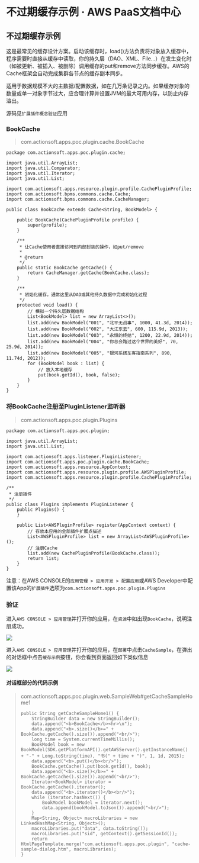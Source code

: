 # 不过期缓存示例 · AWS PaaS文档中心

## 不过期缓存示例

这是最常见的缓存设计方案。启动该缓存时，load()方法负责将对象放入缓存中，程序需要时直接从缓存中读取，你的持久层（DAO、XML、File...）在发生变化时（如被更新、被插入、被删除）调用缓存的put和remove方法同步缓存。AWS的Cache框架会自动完成集群各节点的缓存副本同步。

适用于数据规模不大的主数据/配置数据，如在几万条记录之内。如果缓存对象的数量或单一对象字节过大，应合理计算并设置JVM的最大可用内存，以防止内存溢出。

源码见`扩展插件概念验证`应用

### BookCache

> com.actionsoft.apps.poc.plugin.cache.BookCache
    
    
    package com.actionsoft.apps.poc.plugin.cache;
    
    import java.util.ArrayList;
    import java.util.Comparator;
    import java.util.Iterator;
    import java.util.List;
    
    import com.actionsoft.apps.resource.plugin.profile.CachePluginProfile;
    import com.actionsoft.bpms.commons.cache.Cache;
    import com.actionsoft.bpms.commons.cache.CacheManager;
    
    public class BookCache extends Cache<String, BookModel> {
    
        public BookCache(CachePluginProfile profile) {
            super(profile);
        }
    
        /**
         * 让Cache使用者直接访问到内部封装的操作，如put/remove
         *
         * @return
         */
        public static BookCache getCache() {
            return CacheManager.getCache(BookCache.class);
        }
    
        /**
         * 初始化缓存。通常这里从DAO或其他持久数据中完成初始化过程
         */
        protected void load() {
            // 模拟一个持久层数据结构
            List<BookModel> list = new ArrayList<>();
            list.add(new BookModel("001", "北平无战事", 1000, 41.3d, 2014));
            list.add(new BookModel("002", "大江东去", 600, 115.9d, 2013));
            list.add(new BookModel("003", "永恒的终结", 1200, 22.9d, 2014));
            list.add(new BookModel("004", "你总会路过这个世界的美好", 70, 25.9d, 2014));
            list.add(new BookModel("005", "银河系搭车客指南系列", 890, 11.74d, 2012));
            for (BookModel book : list) {
                // 放入本地缓存
                put(book.getId(), book, false);
            }
        }
    }
    

### 将BookCache注册至PluginListener监听器

> com.actionsoft.apps.poc.plugin.Plugins
    
    
    package com.actionsoft.apps.poc.plugin;
    
    import java.util.ArrayList;
    import java.util.List;
    
    import com.actionsoft.apps.listener.PluginListener;
    import com.actionsoft.apps.poc.plugin.cache.BookCache;
    import com.actionsoft.apps.resource.AppContext;
    import com.actionsoft.apps.resource.plugin.profile.AWSPluginProfile;
    import com.actionsoft.apps.resource.plugin.profile.CachePluginProfile;
    
    /**
     * 注册插件
     */
    public class Plugins implements PluginListener {
        public Plugins() {
        }
    
        public List<AWSPluginProfile> register(AppContext context) {
            // 存放本应用的全部插件扩展点描述
            List<AWSPluginProfile> list = new ArrayList<AWSPluginProfile>();
            // 注册Cache
            list.add(new CachePluginProfile(BookCache.class));
            return list;
        }
    }
    

注意：在AWS CONSOLE的`应用管理 > 应用开发 > 配置应用`或AWS Developer中配置该App的`扩展插件`选项为`com.actionsoft.apps.poc.plugin.Plugins`

### 验证

进入`AWS CONSOLE > 应用管理`并打开你的应用，在`资源`中如出现`BookCache`，说明注册成功。

[![](https://docs.awspaas.com/reference-guide/aws-paas-plugin-development-reference-guide/plugins/cache-1.png)](<cache-1.png>)

进入`AWS CONSOLE > 应用管理`并打开你的应用，在`部署`中点击`CacheSample`，在弹出的对话框中点击`缓存示例`按钮，你会看到页面返回如下类似信息

[![](https://docs.awspaas.com/reference-guide/aws-paas-plugin-development-reference-guide/plugins/cache-2.png)](<cache-2.png>)

#### 对话框部分的代码示例

> com.actionsoft.apps.poc.plugin.web.SampleWeb#getCacheSampleHome1
>     
>     
>     public String getCacheSampleHome1() {
>         StringBuilder data = new StringBuilder();
>         data.append("<b>BookCache</b><hr>\n");
>         data.append("<b>.size()</b>=" + BookCache.getCache().size()).append("<br/>");
>         long time = System.currentTimeMillis();
>         BookModel book = new BookModel(SDK.getPlatformAPI().getAWSServer().getInstanceName() + "-" + Long.toString(time), "书(" + time + ")", 1, 1d, 2015);
>         data.append("<b>.put()</b><br/>");
>         BookCache.getCache().put(book.getId(), book);
>         data.append("<b>.size()</b>=" + BookCache.getCache().size()).append("<br/>");
>         Iterator<BookModel> iterator = BookCache.getCache().iterator();
>         data.append("<b>.iterator()</b><br/>");
>         while (iterator.hasNext()) {
>             BookModel bookModel = iterator.next();
>             data.append(bookModel.toJson()).append("<br/>");
>         }
>         Map<String, Object> macroLibraries = new LinkedHashMap<String, Object>();
>         macroLibraries.put("data", data.toString());
>         macroLibraries.put("sid", getContext().getSessionId());
>         return HtmlPageTemplate.merge("com.actionsoft.apps.poc.plugin", "cache-sample-dialog.htm", macroLibraries);
>     }
>